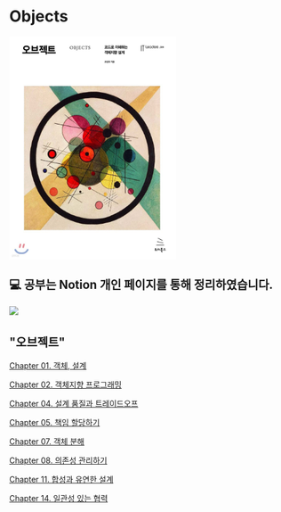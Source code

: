 # Objects

<div style="display: flex;">
    <img src="./img.jpeg" alt="Image 1" style="margin-right: 10px;" height="400" width="300">
</div>

## 💻 공부는 Notion 개인 페이지를 통해 정리하였습니다.

<a href="https://moondongmin.notion.site/OBJECTS-109357c44e5680839926e051c5a20223?pvs=4">
<img src="https://img.shields.io/badge/Notion-black?style=flat&logo=Notion&logoColor=white"
height="40px"/></a>
<br>

## "오브젝트"
[Chapter 01. 객체, 설계](https://moondongmin.notion.site/01-109357c44e5680e5891ded57604a8819?pvs=4)

[Chapter 02. 객체지향 프로그래밍](https://www.notion.so/moondongmin/02-111357c44e5680a2b05ff8c6a7760e5c?pvs=4)

[Chapter 04. 설계 품질과 트레이드오프](https://moondongmin.notion.site/Chapter-04-11b357c44e5680f5965be9efec7aa22f?pvs=4)

[Chapter 05. 책임 할당하기](https://moondongmin.notion.site/Chapter-05-11c357c44e5680738990dc3b6d04b381?pvs=4)

[Chapter 07. 객체 분해](https://www.notion.so/moondongmin/Chapter-07-125357c44e5680ceae02ece881f0fe61?pvs=4)

[Chapter 08. 의존성 관리하기](https://moondongmin.notion.site/Chapter-08-12b357c44e5680bfa3dee902b7d32cad?pvs=4)

[Chapter 11. 합성과 유연한 설계](https://moondongmin.notion.site/Chapter-11-13d357c44e5680ce85a9c5400305805a?pvs=4)

[Chapter 14. 일관성 있는 협력](https://moondongmin.notion.site/Chapter-14-14d357c44e5680e5b5bed37d3dcdcad8?pvs=4)
